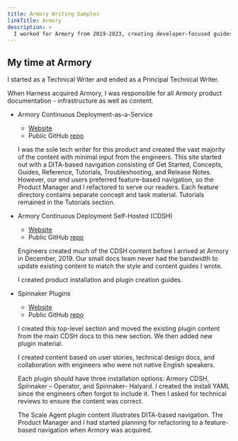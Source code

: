 ```yaml
---
title: Armory Writing Samples
linkTitle: Armory
description: >
  I worked for Armory from 2019-2023, creating developer-focused guides, tutorials, reference material, and explanatory content.
---
```


## My time at Armory

I started as a Technical Writer and ended as a Principal Technical Writer. 

When Harness acquired Armory, I was responsible for all Armory product documentation - infrastructure as well as content.

* Armory Continuous Deployment-as-a-Service

  * [Website](https://developer.armory.io/)
  * Public GitHub [repo](https://github.com/armory/docs-cdaas)

  I was the sole tech writer for this product and created the vast majority of the content with minimal input from the engineers. This site started out with a DITA-based navigation consisting of Get Started, Concepts, Guides, Reference, Tutorials, Troubleshooting, and Release Notes. However, our end users preferred feature-based navigation, so the Product Manager and I refactored to serve our readers. Each feature directory contains separate concept and task material. Tutorials remained in the Tutorials section.

* Armory Continuous Deployment Self-Hosted (CDSH)

  * [Website](https://docs.armory.io/continuous-deployment/)
  * Public GitHub [repo](https://github.com/armory/docs/)

  Engineers created much of the CDSH content before I arrived at Armory in December, 2019. Our small docs team never had the bandwidth to update existing content to match the style and content guides I wrote.

  I created product installation and plugin creation guides.

* Spinnaker Plugins

  * [Website](https://docs.armory.io/plugins/)
  * Public GitHub [repo](https://github.com/armory/docs/)

  I created this top-level section and moved the existing plugin content from the main CDSH docs to this new section. We then added new plugin material.

  I created content based on user stories, technical design docs, and collaboration with engineers who were not native English speakers.

  Each plugin should have three installation options: Armory CDSH, Spinnaker – Operator, and Spinnaker- Halyard. I created the install YAML since the engineers often forgot to include it. Then I asked for technical reviews to ensure the content was correct.

  The Scale Agent plugin content illustrates DITA-based navigation. The Product Manager and I had started planning for refactoring to a feature-based navigation when Armory was acquired.  
